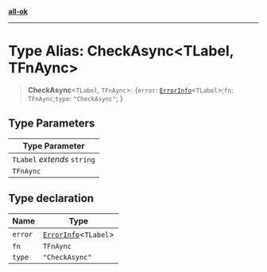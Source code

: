 [**all-ok**](../README.md)

***

# Type Alias: CheckAsync\<TLabel, TFnAync\>

> **CheckAsync**\<`TLabel`, `TFnAync`\>: \{`error`: [`ErrorInfo`](ErrorInfo.md)\<`TLabel`\>;`fn`: `TFnAync`;`type`: `"CheckAsync"`; \}

## Type Parameters

| Type Parameter |
| ------ |
| `TLabel` *extends* `string` |
| `TFnAync` |

## Type declaration

| Name | Type |
| ------ | ------ |
| `error` | [`ErrorInfo`](ErrorInfo.md)\<`TLabel`\> |
| `fn` | `TFnAync` |
| `type` | `"CheckAsync"` |
